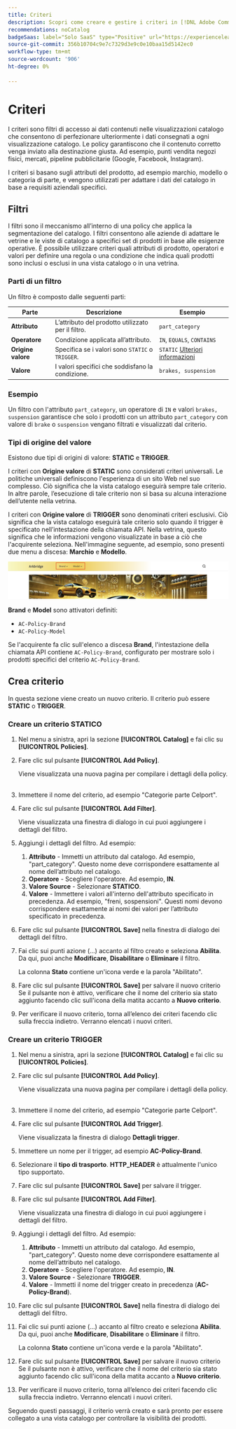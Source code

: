 ```yaml
---
title: Criteri
description: Scopri come creare e gestire i criteri in [!DNL Adobe Commerce Optimizer].
recommendations: noCatalog
badgeSaas: label="Solo SaaS" type="Positive" url="https://experienceleague.adobe.com/en/docs/commerce/user-guides/product-solutions" tooltip="Applicabile solo ai progetti Adobe Commerce as a Cloud Service e Adobe Commerce Optimizer (infrastruttura SaaS gestita da Adobe)."
source-git-commit: 356b10704c9e7c7329d3e9c0e10baa15d5142ec0
workflow-type: tm+mt
source-wordcount: '906'
ht-degree: 0%

---
```


# Criteri

I criteri sono filtri di accesso ai dati contenuti nelle visualizzazioni catalogo che consentono di perfezionare ulteriormente i dati consegnati a ogni visualizzazione catalogo. Le policy garantiscono che il contenuto corretto venga inviato alla destinazione giusta. Ad esempio, punti vendita negozi fisici, mercati, pipeline pubblicitarie (Google, Facebook, Instagram).

I criteri si basano sugli attributi del prodotto, ad esempio marchio, modello o categoria di parte, e vengono utilizzati per adattare i dati del catalogo in base a requisiti aziendali specifici. &#x200B;

## Filtri

I filtri sono il meccanismo all’interno di una policy che applica la segmentazione del catalogo. I filtri consentono alle aziende di adattare le vetrine e le viste di catalogo a specifici set di prodotti in base alle esigenze operative. È possibile utilizzare criteri quali attributi di prodotto, operatori e valori per definire una regola o una condizione che indica quali prodotti sono inclusi o esclusi in una vista catalogo o in una vetrina.

### Parti di un filtro

Un filtro è composto dalle seguenti parti:

| Parte | Descrizione | Esempio |
|---|---|---|
| **Attributo** | L’attributo del prodotto utilizzato per il filtro. | `part_category` |
| **Operatore** | Condizione applicata all’attributo. | `IN`, `EQUALS`, `CONTAINS` |
| **Origine valore** | Specifica se i valori sono `STATIC` o `TRIGGER`. | `STATIC` [Ulteriori informazioni](#value-source-types) |
| **Valore** | I valori specifici che soddisfano la condizione. | `brakes, suspension` |

### Esempio

Un filtro con l&#39;attributo `part_category`, un operatore di `IN` e valori `brakes, suspension` garantisce che solo i prodotti con un attributo `part_category` con valore di `brake` o `suspension` vengano filtrati e visualizzati dal criterio.

### Tipi di origine del valore

Esistono due tipi di origini di valore: **STATIC** e **TRIGGER**.

I criteri con **Origine valore** di **STATIC** sono considerati criteri universali. Le politiche universali definiscono l&#39;esperienza di un sito Web nel suo complesso. Ciò significa che la vista catalogo eseguirà sempre tale criterio. In altre parole, l’esecuzione di tale criterio non si basa su alcuna interazione dell’utente nella vetrina.

I criteri con **Origine valore** di **TRIGGER** sono denominati criteri esclusivi. Ciò significa che la vista catalogo eseguirà tale criterio solo quando il trigger è specificato nell’intestazione della chiamata API. Nella vetrina, questo significa che le informazioni vengono visualizzate in base a ciò che l&#39;acquirente seleziona. Nell&#39;immagine seguente, ad esempio, sono presenti due menu a discesa: **Marchio** e **Modello**.

![Attiva origine valore in storefront](../assets/policy-trigger.png)

**Brand** e **Model** sono attivatori definiti:

- `AC-Policy-Brand`
- `AC-Policy-Model`

Se l&#39;acquirente fa clic sull&#39;elenco a discesa **Brand**, l&#39;intestazione della chiamata API contiene `AC-Policy-Brand`, configurato per mostrare solo i prodotti specifici del criterio `AC-Policy-Brand`.

## Crea criterio

In questa sezione viene creato un nuovo criterio. Il criterio può essere **STATIC** o **TRIGGER**.

### Creare un criterio STATICO

1. Nel menu a sinistra, apri la sezione **[!UICONTROL Catalog]** e fai clic su **[!UICONTROL Policies]**.

1. Fare clic sul pulsante **[!UICONTROL Add Policy]**.

   Viene visualizzata una nuova pagina per compilare i dettagli della policy. &#x200B;

1. Immettere il nome del criterio, ad esempio &quot;Categorie parte Celport&quot;.

1. Fare clic sul pulsante **[!UICONTROL Add Filter]**.

   Viene visualizzata una finestra di dialogo in cui puoi aggiungere i dettagli del filtro.

1. Aggiungi i dettagli del filtro. Ad esempio:

   1. **Attributo** - Immetti un attributo dal catalogo. Ad esempio, &quot;part_category&quot;. Questo nome deve corrispondere esattamente al nome dell’attributo nel catalogo.
   1. **Operatore** - Scegliere l&#39;operatore. Ad esempio, **IN**. &#x200B;
   1. **Valore Source** - Selezionare **STATICO**. &#x200B;
   1. **Valore** - Immettere i valori all&#39;interno dell&#39;attributo specificato in precedenza. Ad esempio, &quot;freni, sospensioni&quot;. &#x200B;Questi nomi devono corrispondere esattamente ai nomi dei valori per l’attributo specificato in precedenza.

1. Fare clic sul pulsante **[!UICONTROL Save]** nella finestra di dialogo dei dettagli del filtro. &#x200B;

1. Fai clic sui punti azione (...) accanto al filtro creato e seleziona **Abilita**. Da qui, puoi anche **Modificare**, **Disabilitare** o **Eliminare** il filtro.

   La colonna **Stato** contiene un&#39;icona verde e la parola &quot;Abilitato&quot;.

1. Fare clic sul pulsante **[!UICONTROL Save]** per salvare il nuovo criterio&#x200B; Se il pulsante non è attivo, verificare che il nome del criterio sia stato aggiunto facendo clic sull&#39;icona della matita accanto a **Nuovo criterio**.

1. Per verificare il nuovo criterio, torna all’elenco dei criteri facendo clic sulla freccia indietro. &#x200B;Verranno elencati i nuovi criteri.

### Creare un criterio TRIGGER

1. Nel menu a sinistra, apri la sezione **[!UICONTROL Catalog]** e fai clic su **[!UICONTROL Policies]**.

1. Fare clic sul pulsante **[!UICONTROL Add Policy]**.

   Viene visualizzata una nuova pagina per compilare i dettagli della policy. &#x200B;

1. Immettere il nome del criterio, ad esempio &quot;Categorie parte Celport&quot;.

1. Fare clic sul pulsante **[!UICONTROL Add Trigger]**.

   Viene visualizzata la finestra di dialogo **Dettagli trigger**.

1. Immettere un nome per il trigger, ad esempio **AC-Policy-Brand**.

1. Selezionare il **tipo di trasporto**. **HTTP_HEADER** è attualmente l&#39;unico tipo supportato.

1. Fare clic sul pulsante **[!UICONTROL Save]** per salvare il trigger.

1. Fare clic sul pulsante **[!UICONTROL Add Filter]**.

   Viene visualizzata una finestra di dialogo in cui puoi aggiungere i dettagli del filtro.

1. Aggiungi i dettagli del filtro. Ad esempio:

   1. **Attributo** - Immetti un attributo dal catalogo. Ad esempio, &quot;part_category&quot;. Questo nome deve corrispondere esattamente al nome dell’attributo nel catalogo.
   1. **Operatore** - Scegliere l&#39;operatore. Ad esempio, **IN**. &#x200B;
   1. **Valore Source** - Selezionare **TRIGGER**. &#x200B;
   1. **Valore** - Immetti il nome del trigger creato in precedenza (**AC-Policy-Brand**).

1. Fare clic sul pulsante **[!UICONTROL Save]** nella finestra di dialogo dei dettagli del filtro. &#x200B;

1. Fai clic sui punti azione (...) accanto al filtro creato e seleziona **Abilita**. Da qui, puoi anche **Modificare**, **Disabilitare** o **Eliminare** il filtro.

   La colonna **Stato** contiene un&#39;icona verde e la parola &quot;Abilitato&quot;.

1. Fare clic sul pulsante **[!UICONTROL Save]** per salvare il nuovo criterio&#x200B; Se il pulsante non è attivo, verificare che il nome del criterio sia stato aggiunto facendo clic sull&#39;icona della matita accanto a **Nuovo criterio**.

1. Per verificare il nuovo criterio, torna all’elenco dei criteri facendo clic sulla freccia indietro. &#x200B;Verranno elencati i nuovi criteri.

Seguendo questi passaggi, il criterio verrà creato e sarà pronto per essere collegato a una vista catalogo per controllare la visibilità dei prodotti.
